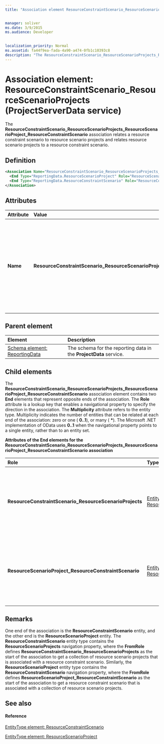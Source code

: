 ```yaml
---
title: "Association element ResourceConstraintScenario_ResourceScenarioProjects (ProjectServerData service)"

 
manager: soliver
ms.date: 3/9/2015
ms.audience: Developer
 
 
localization_priority: Normal
ms.assetid: fa44f9ea-fada-4a90-a474-0fb1c10393c8
description: "The ResourceConstraintScenario_ResourceScenarioProjects_ResourceScenarioProject_ResourceConstraintScenario association relates a resource constraint scenario to resource scenario projects and relates resource scenario projects to a resource constraint scenario."
---
```


# Association element: ResourceConstraintScenario_ResourceScenarioProjects (ProjectServerData service)

The **ResourceConstraintScenario_ResourceScenarioProjects_ResourceScenarioProject_ResourceConstraintScenario** association relates a resource constraint scenario to resource scenario projects and relates resource scenario projects to a resource constraint scenario. 
  
## Definition

```XML
<Association Name="ResourceConstraintScenario_ResourceScenarioProjects_ResourceScenarioProject_ResourceConstraintScenario">
  <End Type="ReportingData.ResourceScenarioProject" Role="ResourceScenarioProject_ResourceConstraintScenario" Multiplicity="*" />
  <End Type="ReportingData.ResourceConstraintScenario" Role="ResourceConstraintScenario_ResourceScenarioProjects" Multiplicity="0..1" />
</Association>
```

## Attributes

|**Attribute**|**Value**|**Description**|
|:-----|:-----|:-----|
|**Name** <br/> |**ResourceConstraintScenario_ResourceScenarioProjects_ResourceScenarioProject_ResourceConstraintScenario** <br/> |Identifies the entity types and the navigation properties that form the two-way association for resource constraint scenarios and resource scenario projects. **ResourceConstraintScenario** is the entity type and **ResourceScenarioProjects** is the navigation property. In the second half of the name, **ResourceScenarioProject** is the entity type and **ResourceConstraintScenario** is the navigation property.  <br/> |
   
## Parent element

|**Element**|**Description**|
|:-----|:-----|
|[Schema element: ReportingData](schema-reportingdata-projectdata-service.md) <br/> |The schema for the reporting data in the **ProjectData** service.  <br/> |
   
## Child elements

The **ResourceConstraintScenario_ResourceScenarioProjects_ResourceScenarioProject_ResourceConstraintScenario** association element contains two **End** elements that represent opposite ends of the association. The **Role** attribute is a lookup key that enables a navigational property to specify the direction in the association. The **Multiplicity** attribute refers to the entity type. Multiplicity indicates the number of entities that can be related at each end of the association: zero or one ( **0..1**), or many ( **\***). The Microsoft .NET implementation of OData uses **0..1** when the navigational property points to a single entity, rather than to an entity set. 
  
**Attributes of the End elements for the ResourceConstraintScenario_ResourceScenarioProjects_ResourceScenarioProject_ResourceConstraintScenario association**

|**Role**|**Type**|**Multiplicity**|**Description**|
|:-----|:-----|:-----|:-----|
|**ResourceConstraintScenario_ResourceScenarioProjects** <br/> |[EntityType element: ResourceConstraintScenario](entitytype-resourceconstraintscenario-projectdata-service.md) <br/> |**0..1** <br/> |There is one resource constraint scenario entity that corresponds to a collection of resource scenario projects.  <br/> |
|**ResourceScenarioProject_ResourceConstraintScenario** <br/> |[EntityType element: ResourceScenarioProject](entitytype-resourcescenarioproject-projectdata-service.md) <br/> |**\*** <br/> |There can be many resource scenario project entities that correspond to a resource constraint scenarios.  <br/> |
   
## Remarks

One end of the association is the **ResourceConstraintScenario** entity, and the other end is the **ResourceScenarioProject** entity. The **ResourceConstraintScenario** entity type contains the **ResourceScenarioProjects** navigation property, where the **FromRole** defines **ResourceConstraintScenario_ResourceScenarioProjects** as the start of the association to get a collection of resource scenario projects that is associated with a resource constraint scenario. Similarly, the **ResourceScenarioProject** entity type contains the **ResourceConstraintScenario** navigation property, where the **FromRole** defines **ResourceScenarioProject_ResourceConstraintScenario** as the start of the association to get a resource constraint scenario that is associated with a collection of resource scenario projects. 
  
## See also

#### Reference

[EntityType element: ResourceConstraintScenario](entitytype-resourceconstraintscenario-projectdata-service.md)
  
[EntityType element: ResourceScenarioProject](entitytype-resourcescenarioproject-projectdata-service.md)

